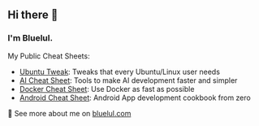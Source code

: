 ## Hi there 👋
### I'm Bluelul.

My Public Cheat Sheets:
- [Ubuntu Tweak](https://github.com/bluelul/ubuntuTweak): Tweaks that every Ubuntu/Linux user needs
- [AI Cheat Sheet](https://github.com/bluelul/AICheatSheet): Tools to make AI development faster and simpler
- [Docker Cheat Sheet](https://github.com/bluelul/dockerCheatSheet): Use Docker as fast as possible
- [Android Cheat Sheet](https://github.com/bluelul/androidCheatSheet): Android App development cookbook from zero

🌱 See more about me on [bluelul.com](https://www.bluelul.com)

<!--
**bluelul/bluelul** is a ✨ _special_ ✨ repository because its `README.md` (this file) appears on your GitHub profile.

Here are some ideas to get you started:

- 🔭 I’m currently working on ...
- 🌱 I’m currently learning ...
- 👯 I’m looking to collaborate on ...
- 🤔 I’m looking for help with ...
- 💬 Ask me about ...
- 📫 How to reach me: ...
- 😄 Pronouns: ...
- ⚡ Fun fact: ...
-->
